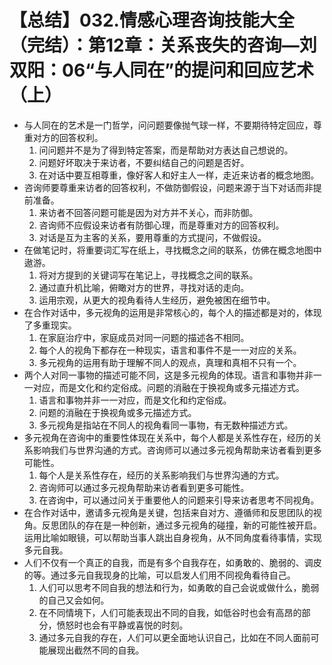 # 【总结】032.情感心理咨询技能大全（完结）：第12章：关系丧失的咨询—刘双阳：06“与人同在”的提问和回应艺术（上）

-   与人同在的艺术是一门哲学，问问题要像抛气球一样，不要期待特定回应，尊重对方的回答权利。
    1.  问问题并不是为了得到特定答案，而是帮助对方表达自己想说的。
    2.  问题好坏取决于来访者，不要纠结自己的问题是否好。
    3.  在对话中要互相尊重，像好客人和好主人一样，走近来访者的概念地图。
-   咨询师要尊重来访者的回答权利，不做防御假设，问题来源于当下对话而非提前准备。
    1.  来访者不回答问题可能是因为对方并不关心，而非防御。
    2.  咨询师不应假设来访者有防御心理，而是尊重对方的回答权利。
    3.  对话是互为主客的关系，要用尊重的方式提问，不做假设。
-   在做笔记时，将重要词汇写在纸上，寻找概念之间的联系，仿佛在概念地图中遨游。
    1.  将对方提到的关键词写在笔记上，寻找概念之间的联系。
    2.  通过直升机比喻，俯瞰对方的世界，寻找对话的走向。
    3.  运用宗观，从更大的视角看待人生经历，避免被困在细节中。
-   在合作对话中，多元视角的运用是非常核心的，每个人的描述都是对的，体现了多重现实。
    1.  在家庭治疗中，家庭成员对同一问题的描述各不相同。
    2.  每个人的视角下都存在一种现实，语言和事件不是一一对应的关系。
    3.  多元视角的运用有助于理解不同人的观点，真理和真相不只有一个。
-   两个人对同一事物的描述可能不同，这是多元视角的体现。语言和事物并非一一对应，而是文化和约定俗成。问题的消融在于换视角或多元描述方式。
    1.  语言和事物并非一一对应，而是文化和约定俗成。
    2.  问题的消融在于换视角或多元描述方式。
    3.  多元视角是指站在不同人的视角看同一事物，有无数种描述方式。
-   多元视角在咨询中的重要性体现在关系中，每个人都是关系性存在，经历的关系影响我们与世界沟通的方式。咨询师可以通过多元视角帮助来访者看到更多可能性。
    1.  每个人是关系性存在，经历的关系影响我们与世界沟通的方式。
    2.  咨询师可以通过多元视角帮助来访者看到更多可能性。
    3.  在咨询中，可以通过问关于重要他人的问题来引导来访者思考不同视角。
-   在合作对话中，邀请多元视角是关键，包括来自对方、遵循师和反思团队的视角。反思团队的存在是一种创新，通过多元视角的碰撞，新的可能性被开启。运用比喻如眼镜，可以帮助当事人跳出自身视角，从不同角度看待事情，实现多元自我。
-   人们不仅有一个真正的自我，而是有多个自我存在，如勇敢的、脆弱的、调皮的等。通过多元自我现身的比喻，可以启发人们用不同视角看待自己。
    1.  人们可以思考不同自我的想法和行为，如勇敢的自己会说或做什么，脆弱的自己又会如何。
    2.  在不同情境下，人们可能表现出不同的自我，如低谷时也会有高昂的部分，愤怒时也会有平静或喜悦的时刻。
    3.  通过多元自我的存在，人们可以更全面地认识自己，比如在不同人面前可能展现出截然不同的自我。